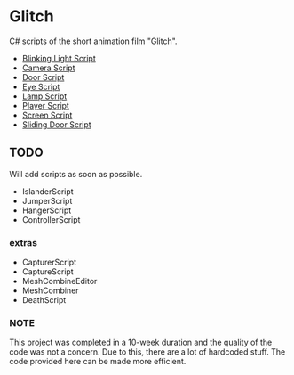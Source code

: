 # Glitch
C# scripts of the short animation film "Glitch".

- [Blinking Light Script](https://github.com/asenarana/Glitch/blob/master/REFERENCE.md#blinking-light-script)
- [Camera Script](https://github.com/asenarana/Glitch/blob/master/REFERENCE.md#camera-script)
- [Door Script](https://github.com/asenarana/Glitch/blob/master/REFERENCE.md#door-script)
- [Eye Script](https://github.com/asenarana/Glitch/blob/master/REFERENCE.md#eye-script)
- [Lamp Script](https://github.com/asenarana/Glitch/blob/master/REFERENCE.md#lamp-script)
- [Player Script](https://github.com/asenarana/Glitch/blob/master/REFERENCE.md#player-script)
- [Screen Script](https://github.com/asenarana/Glitch/blob/master/REFERENCE.md#screen-script)
- [Sliding Door Script](https://github.com/asenarana/Glitch/blob/master/REFERENCE.md#sliding-door-script)


## TODO
Will add scripts as soon as possible.

- IslanderScript
- JumperScript
- HangerScript
- ControllerScript

### extras
- CapturerScript
- CaptureScript
- MeshCombineEditor
- MeshCombiner
- DeathScript

### NOTE
This project was completed in a 10-week duration and the quality of the code was not a concern. Due to this, there are a lot of hardcoded stuff. The code provided here can be made more efficient.
